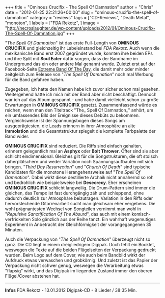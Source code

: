 +++
title = "Ominous Crucifix - The Spell Of Damnation"
author = "Chris"
date = "2012-01-25 22:21:26+00:00"
slug = "ominous-crucifix-the-spell-of-damnation"
category = "reviews"
tags = ["CD-Reviews", "Death Metal", "monoton", ]
labels = ["FDA Rekotz", ]
image = "http://necroslaughter.de/wp-content/uploads/2012/01/Ominous-Crucifix-The-Spell-Of-Damnation.jpg"
+++

"_The Spell Of Damnation_" ist das erste Full-Length von **OMINOUS CRUCIFIX** und gleichzeitig ihr Labeleinstand bei _FDA Rekotz_. Auch wenn die mexikanische Band erst 2007 gegründet wurde, konnten ihre beiden EPs und ihre Split mit **Soul Eater** dafür sorgen, dass der Bandname im Underground das ein oder andere Mal genannt wurde. Zuletzt erst auf der Facebook-Seite <a href="https://www.facebook.com/permalink.php?story_fbid=226627004082231&amp;id=161309060583761">Extreme Band Of The Day</a>, die damit mehr oder minder zeitgleich zum Release von "_The Spell Of Damnation_" noch mal Werbung für die Band gefahren haben.

Zugegeben, ich hatte den Namen habe ich zuvor sicher schon mal gesehen. Weitergehend hatte ich mich mit der Band aber nicht beschäftigt. Dennoch war ich auf das Album gespannt - und habe damit vielleicht schon zu große Erwartungen in **OMINOUS CRUCIFIX** gesetzt. Zusammenfassend würde es reichen, wenn man den Titeltrack "The_ Spell Of Damnation_" anhört, um ein umfassendes Bild der Ereignisse dieses Debüts zu bekommen. Vergleichsweise ist der Spannungsbogen dieses Songs am ausgeprägtesten, die Leads erinnern in ihrer Atmosphäre an alte **Immolation** und die Gesamtstruktur spiegelt die komplette Farbpalette der Band wider.

**OMINOUS CRUCIFIX** sind reduziert. Die Riffs sind einfach gehalten, erinnern gelegentlich mal an **Asphyx** oder **Bolt Thrower**. Öfter sind sie aber schlicht eindimensional. Gleiches gilt für die Songstrukturen, die oft stoisch daherplätschern und weder Variation noch Spannungsaufbauten mit sich bringen. "_Third Day Resurrection_" und "_Church Of Death_" sind typische Kandidaten für die monotone Herangehensweise auf "_The Spell Of Damnation_". Dabei wirkt diese destillierte Archaik nicht annähernd so roh und bedrohlich wie beispielsweise bei **Desecrecy**. Eher erscheinen **OMINOUS CRUCIFIX** schlicht langweilig.
Die Drum-Pattern sind immer die gleichen, das Tempo ist fast durchgängig zäh und schleppend, ohne dadurch deutlich zur Atmosphäre beizutragen. Variation in den Riffs oder hervorstechende Gitarrenarbeit sucht man gleichsam eher vergebens.
Die wohl prägnantesten Wechsel von Songteilen vernimmt man wohl in "_Repulsive Sanctification Of The Absurd_", das auch mit einem komisch-verfrickelten Solo gänzlich aus der Reihe tanzt. Ein wahrhaft wagemutiges Experiment in Anbetracht der Gleichförmigkeit der vorangegangenen 35 Minuten.

Auch die Verpackung von "_The Spell Of Damnation_" überzeugt nicht so ganz. Die CD liegt in einem dreigliedrigem Digipak. Doch fehlt ein Booklet, weswegen die Texte auf die beiden Flügelseiten der Verpackung gedruckt wurden. Beim Logo auf dem Cover, wie auch beim Bandbild wirkt der Aufdruck etwas verwaschen und grobkörnig. Und zuletzt ist das Papier der Verpackung nicht schwer genug, weswegen die Verarbeitung etwas "flapsig" wirkt, und das Digipak im liegenden Zustand immer den oberen Flügel/Cover abstehen hat.



---
**Infos**
FDA Rekotz - 13.01.2012
Digipak-CD - 8 Lieder / 38:35 Min.
